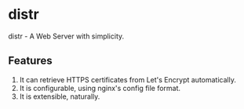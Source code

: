 # distr

distr - A Web Server with simplicity.

## Features

1. It can retrieve HTTPS certificates from Let's Encrypt automatically.
1. It is configurable, using nginx's config file format.
1. It is extensible, naturally.
